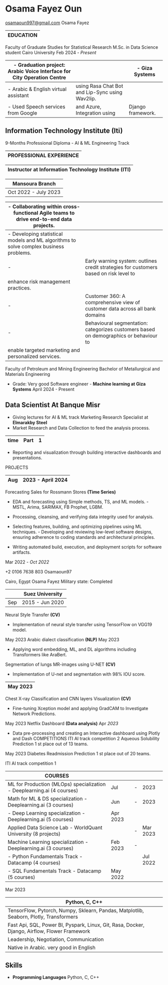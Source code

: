 # Osama Fayez Oun

 osamaoun997@gmail.com Osama Fayez

| EDUCATION   |
|-------------|

Faculty of Graduate Studies for Statistical Research M.Sc. in Data Science student Cairo University Feb 2024 - *Present*

| - Graduation project: Arabic Voice Interface for City Operation Centre   |                                                  | - Giza Systems    |
|--------------------------------------------------------------------------|--------------------------------------------------|-------------------|
| \- Arabic & English virtual assistant                                    | using Rasa Chat Bot and Lip\-Sync using Wav2lip. |                   |
| \- Used Speech services from Google                                      | and Azure, Integration using                     | Django framework. |

## Information Technology Institute (Iti)

9-Months Professional Diploma - AI & ML Engineering Track

| PROFESSIONAL EXPERIENCE   |
|---------------------------|

| Instructor at Information Technology Institute (ITI)   |
|--------------------------------------------------------|

| Mansoura Branch      |
|----------------------|
| Oct 2022 - July 2023 |

| - Collaborating within cross\-functional Agile teams to drive end\-to\-end data projects.   |                                                                                       |
|---------------------------------------------------------------------------------------------|---------------------------------------------------------------------------------------|
| - Developing statistical models and ML algorithms to solve complex business problems.       |                                                                                       |
| \-                                                                                          | Early warning system: outlines credit strategies for customers based on risk level to |
| enhance risk management practices.                                                          |                                                                                       |
| \-                                                                                          | Customer 360: A comprehensive view of customer data across all bank domains           |
| \-                                                                                          | Behavioural segmentation: categorizes customers based on demographics or behaviour to |
| enable targeted marketing and personalized services.                                        |                                                                                       |

Faculty of Petroleum and Mining Engineering Bachelor of Metallurgical and Materials Engineering
- Grade: Very good Software engineer - **Machine learning at Giza Systems**
April 2024 - Present

## Data Scientist At Banque Misr

- Giving lectures for AI & ML track Marketing Research Specialist at **Elmarakby Steel**
- Market Research and Data Collection to feed the analysis process.

| time   | Part   | 1   |
|--------|--------|-----|

- Reporting and visualization through building interactive dashboards and presentations.

PROJECTS

| Aug   | 2023 - April 2024   |
|-------|---------------------|

Forecasting Sales for Rossmann Stores **(Time Series)**
- EDA and forecasting using Simple methods, TS, and ML models. - MSTL, Arima, SARIMAX, FB Prophet, LGBM.

- Processing, cleansing, and verifying data integrity used for analysis.

- Selecting features, building, and optimizing pipelines using ML techniques. - Developing and reviewing low-level software designs, ensuring adherence to coding standards and architectural principles.

- Writing automated build, execution, and deployment scripts for software artifacts.

Mar 2022 - *Oct 2022*

 +2 0106 7638 803 Osamaoun97 

 Cairo, Egypt Osama Fayez Military state: Completed 

|     | Suez University   |
|-----|-------------------|
| Sep | 2015 - Jun 2020   |

Neural Style Transfer **(CV)** 
- Implementation of neural style transfer using TensorFlow on VGG19 model.

May 2023 Arabic dialect classification **(NLP)**
May 2023
- Applying word embedding, ML, and DL algorithms including Transformers like AraBert.

Segmentation of lungs MR-images using U-NET **(CV)**
- Implementation of U-net and segmentation with 98% IOU score.

| May 2023   |
|------------|

Chest X-ray Classification and CNN layers Visualization **(CV)**
- Fine-tuning Xception model and applying GradCAM to Investigate Network Predictions.

May 2023 Netflix Dashboard **(Data analysis)**
Apr *2023*
- Data pre-processing and creating an Interactive dashboard using Plotly and Dash COMPETITIONS
ITI AI track competition 2 Aqueous Solubility Prediction 1 st place out of 13 teams.

May 2023 Diabetes Readmission Prediction 1 st place out of 20 teams.

ITI AI track competition 1

| COURSES                                                                 |          |    |          |
|-------------------------------------------------------------------------|----------|----|----------|
| ML for Production (MLOps) specialization \- Deeplearning.ai (4 courses) | Jul      | \- | 2023     |
| Math for ML & DS specialization \- Deeplearning.ai (3 courses)          | Jun      | \- | 2023     |
| \- Deep Learning specialization \- Deeplearning.ai (5 courses)          | Apr 2023 |    |          |
| Applied Data Science Lab \- WorldQuant University (8 projects)          |          | \- | Mar 2023 |
| Machine Learning specialization \- Deeplearning.ai (3 courses)          | Feb 2023 | \- |          |
| \- Python Fundamentals Track \- Datacamp (4 courses)                    |          |    | Jul 2022 |
| \- SQL Fundamentals Track \- Datacamp (5 courses)                       | May 2022 |    |          |

Mar 2023

| Python, C, C++                                                                                |
|-----------------------------------------------------------------------------------------------|
| TensorFlow, Pytorch, Numpy, Sklearn, Pandas, Matplotlib, Seaborn, Plotly, Transformers        |
| Fast Api, SQL, Power BI, Pyspark, Linux, Git, Rasa, Docker, Django, Airflow, Flower Framework |
| Leadership, Negotiation, Communication                                                        |
| Native in Arabic. very good in English                                                        |

## Skills

- **Programming Languages** Python, C, C++